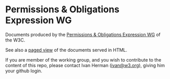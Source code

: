 # Permissions &amp; Obligations Expression WG

Documents produced by the [Permissions &amp; Obligations Expression WG](http://www.w3.org/2016/poe/) of the W3C.

See also a [paged view](http://w3c.github.io/poe/) of the documents served in HTML.

If you are member of the working group, and you wish to contribute to the content of this repo, please contact Ivan Herman (<ivan@w3.org>), giving him your github login.  
